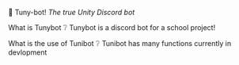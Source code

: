 🧨 Tuny-bot!
    *The true Unity Discord bot*
    
What is Tunybot ❔
    Tunybot is a discord bot for a school project!
   
What is the use of Tunibot ❔
    Tunibot has many functions currently in devlopment
